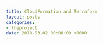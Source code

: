 ```yaml
---
title: CloudFormation and Terraform
layout: posts
categories:
- theproject
date: 2018-03-02 00:00:00 +0000
---
```

